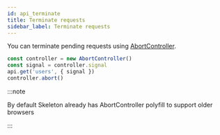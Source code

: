 ```yaml
---
id: api_terminate
title: Terminate requests
sidebar_label: Terminate requests
---
```


You can terminate pending requests using [AbortController](https://developer.mozilla.org/en-US/docs/Web/API/AbortController).

```javascript
const controller = new AbortController()
const signal = controller.signal
api.get('users', { signal })
controller.abort()
```

:::note

By default Skeleton already has AbortController polyfill to support older browsers 

:::